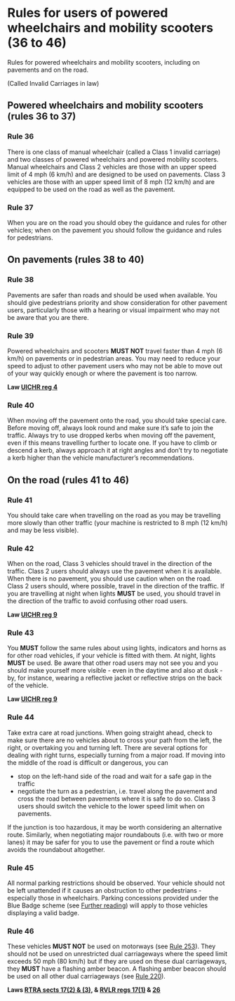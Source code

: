 Rules for users of powered wheelchairs and mobility scooters (36 to 46)
=======================================================================

Rules for powered wheelchairs and mobility scooters, including on pavements and on the road.

(Called Invalid Carriages in law)

Powered wheelchairs and mobility scooters (rules 36 to 37)
-----------------------------------------------------------

### Rule 36

There is one class of manual wheelchair (called a Class 1 invalid carriage) and two classes of powered wheelchairs and powered mobility scooters. Manual wheelchairs and Class 2 vehicles are those with an upper speed limit of 4 mph (6 km/h) and are designed to be used on pavements. Class 3 vehicles are those with an upper speed limit of 8 mph (12 km/h) and are equipped to be used on the road as well as the pavement.

### Rule 37

When you are on the road you should obey the guidance and rules for other vehicles; when on the pavement you should follow the guidance and rules for pedestrians.

On pavements (rules 38 to 40)
------------------------------

### Rule 38

Pavements are safer than roads and should be used when available. You should give pedestrians priority and show consideration for other pavement users, particularly those with a hearing or visual impairment who may not be aware that you are there.

### Rule 39

Powered wheelchairs and scooters **MUST NOT** travel faster than 4 mph (6 km/h) on pavements or in pedestrian areas. You may need to reduce your speed to adjust to other pavement users who may not be able to move out of your way quickly enough or where the pavement is too narrow.

**Law [UICHR reg 4](http://www.legislation.gov.uk/uksi/1988/2268/regulation/4/made)**

### Rule 40

When moving off the pavement onto the road, you should take special care. Before moving off, always look round and make sure it’s safe to join the traffic. Always try to use dropped kerbs when moving off the pavement, even if this means travelling further to locate one. If you have to climb or descend a kerb, always approach it at right angles and don’t try to negotiate a kerb higher than the vehicle manufacturer’s recommendations.

On the road (rules 41 to 46)
-----------------------------

### Rule 41

You should take care when travelling on the road as you may be travelling more slowly than other traffic (your machine is restricted to 8 mph (12 km/h) and may be less visible).

### Rule 42

When on the road, Class 3 vehicles should travel in the direction of the traffic. Class 2 users should always use the pavement when it is available. When there is no pavement, you should use caution when on the road. Class 2 users should, where possible, travel in the direction of the traffic. If you are travelling at night when lights **MUST** be used, you should travel in the direction of the traffic to avoid confusing other road users.

**Law [UICHR reg 9](http://www.legislation.gov.uk/uksi/1988/2268/regulation/9/made)**

### Rule 43

You **MUST** follow the same rules about using lights, indicators and horns as for other road vehicles, if your vehicle is fitted with them. At night, lights **MUST** be used. Be aware that other road users may not see you and you should make yourself more visible - even in the daytime and also at dusk - by, for instance, wearing a reflective jacket or reflective strips on the back of the vehicle.

**Law [UICHR reg 9](http://www.legislation.gov.uk/uksi/1988/2268/regulation/9/made)**

### Rule 44

Take extra care at road junctions. When going straight ahead, check to make sure there are no vehicles about to cross your path from the left, the right, or overtaking you and turning left. There are several options for dealing with right turns, especially turning from a major road. If moving into the middle of the road is difficult or dangerous, you can

* stop on the left-hand side of the road and wait for a safe gap in the traffic
* negotiate the turn as a pedestrian, i.e. travel along the pavement and cross the road between pavements where it is safe to do so. Class 3 users should switch the vehicle to the lower speed limit when on pavements.

If the junction is too hazardous, it may be worth considering an alternative route. Similarly, when negotiating major roundabouts (i.e. with two or more lanes) it may be safer for you to use the pavement or find a route which avoids the roundabout altogether.

### Rule 45

All normal parking restrictions should be observed. Your vehicle should not be left unattended if it causes an obstruction to other pedestrians - especially those in wheelchairs. Parking concessions provided under the Blue Badge scheme (see [Further reading](/pages/other-information.md#reading)) will apply to those vehicles displaying a valid badge.

### Rule 46

These vehicles **MUST NOT** be used on motorways (see [Rule 253](/pages/motorways-253-to-273.md#rule-253)). They should not be used on unrestricted dual carriageways where the speed limit exceeds 50 mph (80 km/h) but if they are used on these dual carriageways, they **MUST** have a flashing amber beacon. A flashing amber beacon should be used on all other dual carriageways (see [Rule 220](/pages/road-users-requiring-extra-care-204-to-225.md#rule-220)).

**Laws [RTRA sects 17(2) & (3)](http://www.legislation.gov.uk/ukpga/1984/27/section/17), & [RVLR regs 17(1)](http://www.legislation.gov.uk/uksi/1989/1796/regulation/17/made) & [26](http://www.legislation.gov.uk/uksi/1989/1796/regulation/26/made)**
